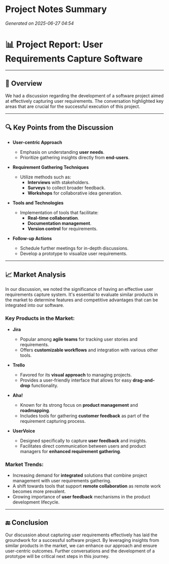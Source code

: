 # Project Notes Summary

*Generated on 2025-06-27 04:54*

# 📊 **Project Report: User Requirements Capture Software**

---

## 📝 **Overview**

We had a discussion regarding the development of a software project aimed at effectively capturing user requirements. The conversation highlighted key areas that are crucial for the successful execution of this project.

---

## 🔍 **Key Points from the Discussion**

- **User-centric Approach** 
  - Emphasis on understanding **user needs**.
  - Prioritize gathering insights directly from **end-users**.

- **Requirement Gathering Techniques**
  - Utilize methods such as:
    - **Interviews** with stakeholders.
    - **Surveys** to collect broader feedback.
    - **Workshops** for collaborative idea generation.

- **Tools and Technologies**
  - Implementation of tools that facilitate:
    - **Real-time collaboration**.
    - **Documentation management**.
    - **Version control** for requirements.

- **Follow-up Actions**
  - Schedule further meetings for in-depth discussions.
  - Develop a prototype to visualize user requirements.

---

## 📈 **Market Analysis**

In our discussion, we noted the significance of having an effective user requirements capture system. It's essential to evaluate similar products in the market to determine features and competitive advantages that can be integrated into our software. 

### **Key Products in the Market:**

- **Jira**
  - Popular among **agile teams** for tracking user stories and requirements.
  - Offers **customizable workflows** and integration with various other tools.
  
- **Trello**
  - Favored for its **visual approach** to managing projects.
  - Provides a user-friendly interface that allows for easy **drag-and-drop** functionality.
  
- **Aha!**
  - Known for its strong focus on **product management** and **roadmapping**. 
  - Includes tools for gathering **customer feedback** as part of the requirement capturing process.
  
- **UserVoice**
  - Designed specifically to capture **user feedback** and insights.
  - Facilitates direct communication between users and product managers for **enhanced requirement gathering**.
  
### **Market Trends:**

- Increasing demand for **integrated** solutions that combine project management with user requirements gathering.
- A shift towards tools that support **remote collaboration** as remote work becomes more prevalent.
- Growing importance of **user feedback** mechanisms in the product development lifecycle.

---

## 🔚 **Conclusion**

Our discussion about capturing user requirements effectively has laid the groundwork for a successful software project. By leveraging insights from similar products in the market, we can enhance our approach and ensure user-centric outcomes. Further conversations and the development of a prototype will be critical next steps in this journey.